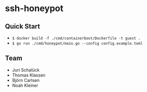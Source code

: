 # ssh-honeypot

## Quick Start

- `$ docker build -f ./cmd/containerboot/Dockerfile -t guest .`
- `$ go run ./cmd/honeypot/main.go --config config.example.toml`

## Team

- Juri Schalück
- Thomas Klassen
- Björn Carlsen
- Noah Kleiner

